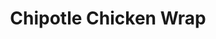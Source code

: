 ---
title: 'Chipotle Chicken Wrap'
catogory: 'burgers & wraps'
image: './chickenWrapChipotle.png'
price: 3.99

---